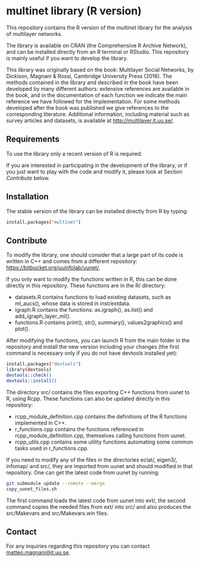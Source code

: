 # multinet library (R version)

This repository contains the R version of the _multinet_ library for the analysis of multilayer networks.

The library is available on CRAN (the Comprehensive R Archive Network), and can be installed directly from an R terminal or RStudio. This repository is mainly useful if you want to develop the library.

This library was originally based on the book: Multilayer Social Networks, by Dickison, Magnani & Rossi, Cambridge University Press (2016). The methods contained in the library and described in the book have been developed by many different authors: extensive references are available in the book, and in the documentation of each function we indicate the main reference we have followed for the implementation. For some methods developed after the book was published we give references to the corresponding literature. Additional information, including material such as survey articles and datasets, is available at http://multilayer.it.uu.se/.

## Requirements

To use the library only a recent version of R is required.

If you are interested in participating in the development of the library, or if you just want to play with the code and modify it, please look at Section _Contribute_ below.

## Installation

The stable version of the library can be installed directly from R by typing:

```sh
install.packages("multinet")
```

## Contribute

To modify the library, one should consider that a large part of its code is written in C++ and comes from a different repository: https://bitbucket.org/uuinfolab/uunet/.

If you only want to modify the functions written in R, this can be done directly in this repository. These functions are in the R/ directory:

- datasets.R contains functions to load existing datasets, such as ml_aucs(), whose data is stored in inst/extdata.
- igraph.R contains the functions: as.igraph(), as.list() and add_igraph_layer_ml().
- functions.R contains print(), str(), summary(), values2graphics() and plot().

After modifying the functions, you can launch R from the main folder in the repository and install the new version including your changes (the first command is necessary only if you do not have devtools installed yet):

```sh
install.packages("devtools")
library(devtools)
devtools::check()
devtools::install()
```

The directory src/ contains the files exporting C++ functions from uunet to R, using Rcpp. These functions can also be updated directly in this repository:

- rcpp_module_definition.cpp contains the definitions of the R functions implemented in C++.
- r_functions.cpp contains the functions referenced in rcpp_module_definition.cpp, themselves calling functions from uunet.
- rcpp_utils.cpp contains some utility functions automating some common tasks used in r_functions.cpp.

If you need to modify any of the files in the directories eclat/, eigen3/, infomap/ and src/, they are imported from uunet and should modified in that repository. One can get the latest code from uunet by running:

```sh
git submodule update --remote --merge
copy_uunet_files.sh
```

The first command loads the latest code from uunet into ext/, the second command copies the needed files from ext/ into src/ and also produces the src/Makevars and src/Makevars.win files.

## Contact

For any inquiries regarding this repository you can contact <matteo.magnani@it.uu.se>.

